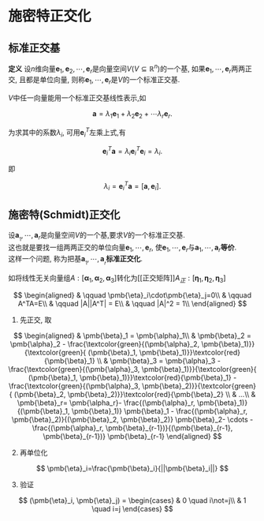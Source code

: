 # 施密特正交化

## 标准正交基

<b>定义</b>
设$n$维向量$\pmb{e}_1,\pmb{e}_2,\cdots,\pmb{e}_r$是向量空间$V\left(V\subseteq\mathbb{R}^n\right)$的一个基,
如果$\pmb{e}_1,\cdots,\pmb{e}_r$两两正交, 且都是单位向量,
则称$\pmb{e}_1,\cdots,\pmb{e}_r$是$V$的一个标准正交基.

$V$中任一向量能用一个标准正交基线性表示,如

$$
\pmb{a} = \lambda_1 \pmb{e}_1+ \lambda_2 \pmb{e}_2+ \cdots \lambda_r \pmb{e}_r.
$$

为求其中的系数$\lambda_i$, 可用$\pmb{e}_i^T$左乘上式,有

$$
\pmb{e}_i^T \pmb{a} = \lambda_i \pmb{e}_i^T \pmb{e}_i =\lambda_i.
$$

即

$$
\lambda_i = \pmb{e}_i^T \pmb{a}= [ \pmb{a}, \pmb{e}_i ].
$$

## 施密特(Schmidt)正交化

设$\pmb{a}_{_1},\cdots,\pmb{a}_r$是向量空间$V$的一个基,要求$V$的一个标准正交基. <BR>
这也就是要找一组两两正交的单位向量$\pmb{e}_1,\cdots,\pmb{e}_r$,
使$\pmb{e}_1,\cdots,\pmb{e}_r$与$\pmb{a}_1,\cdots,\pmb{a}_r$**等价**. <BR>
这样一个问题, 称为把基$\pmb{a}_{_1},\cdots,\pmb{a}_{_r}$**标准正交化**.

如将线性无关向量组$A:[\pmb{\alpha}_1, \pmb{\alpha}_2, \pmb{\alpha}_3]$转化为[[正交矩阵]]$A_{正}:[\pmb{\eta}_1, \pmb{\eta}_2, \pmb{\eta}_3]$

$$
\begin{aligned}
	& \qquad \pmb{\eta}_i\cdot\pmb{\eta}_j=0\\
	& \qquad A^TA=E\\
	& \qquad |A||A^T| = E\\
	& \qquad |A|^2 = 1\\
\end{aligned}
$$

1. 先正交, 取

$$
\begin{aligned}
	& \pmb{\beta}_1 = \pmb{\alpha}_1\\
	& \pmb{\beta}_2 =
	\pmb{\alpha}_2 -
	\frac{\textcolor{green}{(\pmb{\alpha}_2, \pmb{\beta}_1)}}{\textcolor{green}{ (\pmb{\beta}_1, \pmb{\beta}_1)}}\textcolor{red}{\pmb{\beta}_1} \\
	& \pmb{\beta}_3 =
	\pmb{\alpha}_3 -
	\frac{\textcolor{green}{(\pmb{\alpha}_3, \pmb{\beta}_1)}}{\textcolor{green}{ (\pmb{\beta}_1, \pmb{\beta}_1)}}\textcolor{red}{\pmb{\beta}_1} -
	\frac{\textcolor{green}{(\pmb{\alpha}_3, \pmb{\beta}_2)}}{\textcolor{green}{ (\pmb{\beta}_2, \pmb{\beta}_2)}}\textcolor{red}{\pmb{\beta}_2} \\
	& ...\\
	& \pmb{\beta}_r=
	\pmb{\alpha_r}-
	\frac{(\pmb{\alpha}_r, \pmb{\beta}_1)}{(\pmb{\beta}_1, \pmb{\beta}_1)} \pmb{\beta}_1 -
	\frac{(\pmb{\alpha}_r, \pmb{\beta}_2)}{(\pmb{\beta}_2, \pmb{\beta}_2)} \pmb{\beta}_2-
	\cdots -
	\frac{(\pmb{\alpha}_r, \pmb{\beta}_{r-1})}{(\pmb{\beta}_{r-1}, \pmb{\beta}_{r-1})} \pmb{\beta}_{r-1}
\end{aligned}
$$

2. 再单位化

$$
\pmb{\eta}_i=\frac{\pmb{\beta}_i}{||\pmb{\beta}_i||}
$$

3. 验证

$$
(\pmb{\eta}_i, \pmb{\eta}_j) =
\begin{cases}
	& 0 \quad i\not=j\\
	& 1 \quad i=j
\end{cases}
$$
